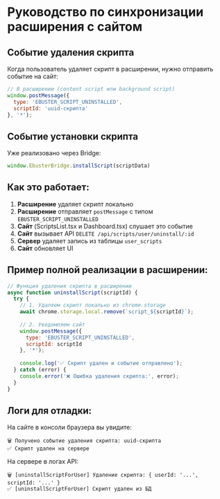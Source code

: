 # Руководство по синхронизации расширения с сайтом

## Событие удаления скрипта

Когда пользователь удаляет скрипт в расширении, нужно отправить событие на сайт:

```javascript
// В расширении (content script или background script)
window.postMessage({
  type: 'EBUSTER_SCRIPT_UNINSTALLED',
  scriptId: 'uuid-скрипта'
}, '*');
```

## Событие установки скрипта

Уже реализовано через Bridge:

```javascript
window.EbusterBridge.installScript(scriptData)
```

## Как это работает:

1. **Расширение** удаляет скрипт локально
2. **Расширение** отправляет `postMessage` с типом `EBUSTER_SCRIPT_UNINSTALLED`
3. **Сайт** (ScriptsList.tsx и Dashboard.tsx) слушает это событие
4. **Сайт** вызывает API `DELETE /api/scripts/user/uninstall/:id`
5. **Сервер** удаляет запись из таблицы `user_scripts`
6. **Сайт** обновляет UI

## Пример полной реализации в расширении:

```javascript
// Функция удаления скрипта в расширении
async function uninstallScript(scriptId) {
  try {
    // 1. Удаляем скрипт локально из chrome.storage
    await chrome.storage.local.remove(`script_${scriptId}`);
    
    // 2. Уведомляем сайт
    window.postMessage({
      type: 'EBUSTER_SCRIPT_UNINSTALLED',
      scriptId: scriptId
    }, '*');
    
    console.log('✅ Скрипт удален и событие отправлено');
  } catch (error) {
    console.error('❌ Ошибка удаления скрипта:', error);
  }
}
```

## Логи для отладки:

На сайте в консоли браузера вы увидите:
```
🗑️ Получено событие удаления скрипта: uuid-скрипта
✅ Скрипт удален на сервере
```

На сервере в логах API:
```
🗑️ [uninstallScriptForUser] Удаление скрипта: { userId: '...', scriptId: '...' }
✅ [uninstallScriptForUser] Скрипт удален из БД
```
